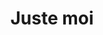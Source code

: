 ---
title: Juste moi
description: Séance pour une personne, en extérieur ou en studio
price: 130 euros
---